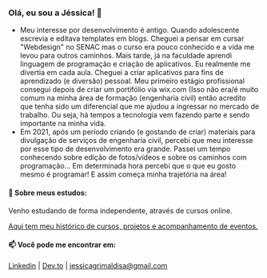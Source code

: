 ### Olá, eu sou a Jéssica! 👋

- Meu interesse por desenvolvimento é antigo. Quando adolescente escrevia e editava templates em blogs. Cheguei a pensar em cursar "Webdesign" no SENAC mas o curso era pouco conhecido e a vida me levou para outros caminhos. Mais tarde, já na faculdade aprendi linguagem de programação e criação de aplicativos. Eu realmente me divertia em cada aula. Cheguei a criar aplicativos para fins de aprendizado (e diversão) pessoal. Meu primeiro estágio profissional consegui depois de criar um portifólio via wix.com (Isso não era/é muito comum na minha área de formação (engenharia civil) então acredito que tenha sido um diferencial que me ajudou a ingressar no mercado de trabalho. Ou seja, há tempos a tecnologia vem fazendo parte e sendo importante na minha vida.
- Em 2021, após um período criando (e gostando de criar) materiais para divulgação de serviços de engenharia civil, percebi que meu interesse por esse tipo de desenvolvimento era grande. Passei um tempo conhecendo sobre edição de fotos/vídeos e sobre os caminhos com programação... Em determinada hora percebi que o que eu gosto mesmo é programar! E assim começa minha trajetória na área!


#### 🌱 Sobre meus estudos:

Venho estudando de forma independente, através de cursos online.


[Aqui tem meu histórico de cursos, projetos e acompanhamento de eventos.](https://github.com/jessicagrimaldi/jessicagrimaldi/blob/main/historicoEmTech)


#### 📫 Você pode me encontrar em:
[Linkedin](https://www.linkedin.com/in/jessicagrimaldi/) |
[Dev.to](https://dev.to/jessicagrimaldi) |
jessicagrimaldisa@gmail.com


<!--
**jessicagrimaldi/jessicagrimaldi** is a ✨ _special_ ✨ repository because its `README.md` (this file) appears on your GitHub profile.

Here are some ideas to get you started:

- 🔭 I’m currently working on ...
- 🌱 I’m currently learning ...
- 👯 I’m looking to collaborate on ...
- 🤔 I’m looking for help with ...
- 💬 Ask me about ...
- 📫 How to reach me: ...
- 😄 Pronouns: ...
- ⚡ Fun fact: ...
-->
